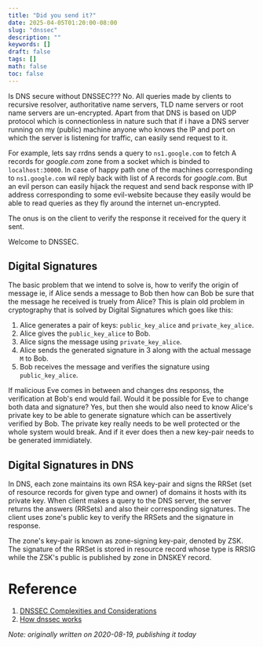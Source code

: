 ```yaml
---
title: "Did you send it?"
date: 2025-04-05T01:20:00-08:00
slug: "dnssec"
description: ""
keywords: []
draft: false
tags: []
math: false
toc: false
---
```



Is DNS secure without DNSSEC??? No.  All queries made by clients to recursive resolver, authoritative name servers, TLD name servers or root
name servers are un-encrypted.
Apart from that DNS is based on UDP protocol which is connectionless in nature such that if i have a DNS server running on my
(public) machine anyone who knows the IP and port on which the server is listening for traffic, can easily send request to it.

For example,  lets say rrdns sends a query to `ns1.google.com` to fetch A records for _google.com_ zone from a socket which
is binded to `localhost:30000`.  In case of happy path one of the machines corresponding to `ns1.google.com` wil reply back
with list of A records for _google.com_.  But an evil person can easily hijack the request and send back response
with IP address corresponding to some evil-website because they easily would be able to read queries as they fly around the internet un-encrypted.

The onus is on the client to verify the response it received for the query it sent.

Welcome to DNSSEC.

## Digital Signatures

The basic problem that we intend to solve is, how to verify the origin of message ie, if Alice sends a message to Bob then how
can Bob be sure that the message he received is truely from Alice?  This is plain old problem in cryptography that is solved by Digital Signatures which goes like this:
1. Alice generates a pair of keys: `public_key_alice` and `private_key_alice`.
2. Alice gives the `public_key_alice` to Bob.
3. Alice signs the message using `private_key_alice`.
4. Alice sends the generated signature in 3 along with the actual message `M` to Bob.
5. Bob receives the message and verifies the signature using `public_key_alice`.

If malicious Eve comes in between and changes dns responss, the verification at Bob's end would fail.  Would it be possible for Eve to change both
data and signature? Yes,  but then she would also need to know Alice's private key to be able to generate signature which can be assertively verified by Bob.  The private key really needs to be well protected or the whole system would break.  And if it ever does then a new key-pair needs to be generated immidiately.

## Digital Signatures in DNS

In DNS, each zone maintains its own RSA key-pair and signs the RRSet (set of resource records for given type and owner) of domains it hosts with its private key.  When client makes a query to the DNS server, the server returns the answers (RRSets) and also their corresponding signatures.  The client uses zone's public key to verify the RRSets and the signature in response.

The zone's key-pair is known as zone-signing key-pair,  denoted by ZSK.  The signature of the RRSet is stored in resource record whose type is RRSIG while the ZSK's public is published by zone in DNSKEY record.


# Reference
1. [DNSSEC Complexities and Considerations](https://www.cloudflare.com/dns/dnssec/dnssec-complexities-and-considerations/)
2. [How dnssec works](https://www.cloudflare.com/dns/dnssec/how-dnssec-works/)


_Note: originally written on 2020-08-19, publishing it today_































